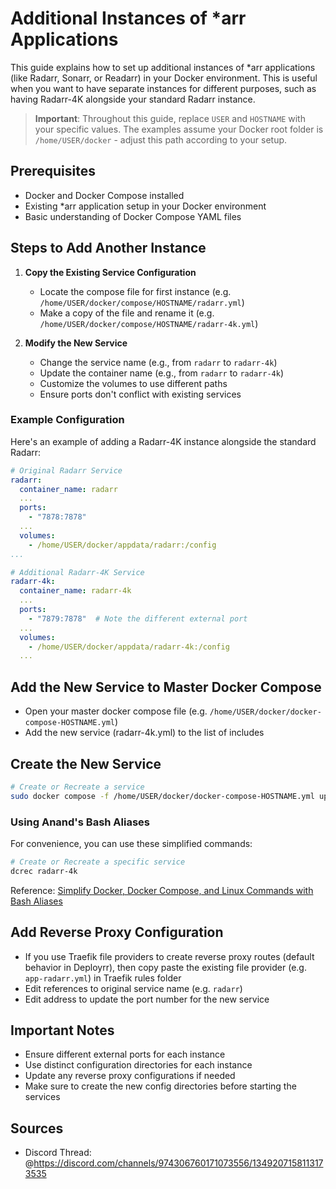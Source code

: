 # Additional Instances of *arr Applications

This guide explains how to set up additional instances of *arr applications (like Radarr, Sonarr, or Readarr) in your Docker environment. This is useful when you want to have separate instances for different purposes, such as having Radarr-4K alongside your standard Radarr instance.

> **Important**: Throughout this guide, replace `USER` and `HOSTNAME` with your specific values. The examples assume your Docker root folder is `/home/USER/docker` - adjust this path according to your setup.

## Prerequisites

- Docker and Docker Compose installed
- Existing *arr application setup in your Docker environment
- Basic understanding of Docker Compose YAML files

## Steps to Add Another Instance

1. **Copy the Existing Service Configuration**
   - Locate the compose file for first instance (e.g. `/home/USER/docker/compose/HOSTNAME/radarr.yml`)
   - Make a copy of the file and rename it (e.g. `/home/USER/docker/compose/HOSTNAME/radarr-4k.yml`)

2. **Modify the New Service**
   - Change the service name (e.g., from `radarr` to `radarr-4k`)
   - Update the container name (e.g., from `radarr` to `radarr-4k`)
   - Customize the volumes to use different paths
   - Ensure ports don't conflict with existing services

### Example Configuration

Here's an example of adding a Radarr-4K instance alongside the standard Radarr:

```yaml
# Original Radarr Service
radarr:
  container_name: radarr
  ...
  ports:
    - "7878:7878"
  ...
  volumes:
    - /home/USER/docker/appdata/radarr:/config
...
```

```yaml
# Additional Radarr-4K Service
radarr-4k:
  container_name: radarr-4k
  ...
  ports:
    - "7879:7878"  # Note the different external port
  ...
  volumes:
    - /home/USER/docker/appdata/radarr-4k:/config
  ...
```

## Add the New Service to Master Docker Compose

- Open your master docker compose file (e.g. `/home/USER/docker/docker-compose-HOSTNAME.yml`)
- Add the new service (radarr-4k.yml) to the list of includes

## Create the New Service

```bash
# Create or Recreate a service
sudo docker compose -f /home/USER/docker/docker-compose-HOSTNAME.yml up -d --force-recreate radarr-4k
```

### Using Anand's Bash Aliases

For convenience, you can use these simplified commands:

```bash
# Create or Recreate a specific service
dcrec radarr-4k
```

Reference: [Simplify Docker, Docker Compose, and Linux Commands with Bash Aliases](https://www.simplehomelab.com/bash-aliases-for-docker-and-linux/)

## Add Reverse Proxy Configuration

- If you use Traefik file providers to create reverse proxy routes (default behavior in Deployrr), then copy paste the existing file provider (e.g. `app-radarr.yml`) in Traefik rules folder
- Edit references to original service name (e.g. `radarr`)
- Edit address to update the port number for the new service

## Important Notes

- Ensure different external ports for each instance
- Use distinct configuration directories for each instance
- Update any reverse proxy configurations if needed
- Make sure to create the new config directories before starting the services

## Sources

- Discord Thread: @https://discord.com/channels/974306760171073556/1349207158113173535
